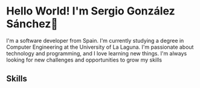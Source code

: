 # Hello World! I'm Sergio González Sánchez👋

I'm a software developer from Spain. I'm currently studying a degree in Computer Engineering at the University of La Laguna. I'm passionate about technology and programming, and I love learning new things. I'm always looking for new challenges and opportunities to grow my skills 

## Skills
